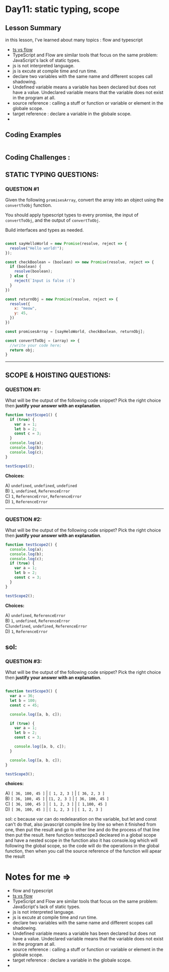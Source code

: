 # Day11: static typing, scope


## Lesson Summary
in this lesson, I've learned about many topics :
flow and typescript
- [ts vs flow](https://cdn-blog.scalablepath.com/uploads/2022/12/flow-vs-typscript-key-features.png)
- TypeScript and Flow are similar tools that focus on the same problem: JavaScript's lack of static types.
- js is not interpreted language.
- js is excute at compile time and run time.
- declare two variables with the same name and different scopes call shadowing.
- Undefined variable means a variable has been declared but does not have a value.
Undeclared variable means that the variable does not exist in the program at all.
- source reference : calling a stuff or function or variable or element in the globale scope.
- target reference : declare a variable in the globale scope.
- 
## Coding Examples
```javascript

```

## Coding Challenges :
## STATIC TYPING QUESTIONS:

### QUESTION #1

Given the following `promisesArray`, convert the array into an object using the
`convertToObj` function.

You should apply typescript types to every promise, the input of `convertToObj`,
and the output of `convertToObj`. 

Build interfaces and types as needed.

```javascript

const sayHelloWorld = new Promise(resolve, reject => {
  resolve("Hello world!");
});

const checkBoolean = (boolean) => new Promise(resolve, reject => {
  if (boolean) {
    resolve(boolean);
  } else {
    reject(`Input is false :(`)
  }
})

const returnObj = new Promise(resolve, reject => {
  resolve({
    x: "meow",
    y: 45,
  })
})

const promisesArray = [sayHeloWorld, checkBoolean, returnObj];

const convertToObj = (array) => {
  //write your code here;
  return obj;
}

```

-------------------------------------------------------------------

## SCOPE & HOISTING QUESTIONS:

### QUESTION #1:

What will be the output of the following code snippet? Pick the right choice
then **justify your answer with an explanation**.

```javascript
function testScope1() {
  if (true) {
    var a = 1;
    let b = 2;
    const c = 3;
  }
  console.log(a);
  console.log(b);
  console.log(c);
}

testScope1();

```
**Choices:**

A) `undefined`, `undefined`, `undefined`   
B) `1`, `undefined`, `ReferenceError`  
C) `1`, `ReferenceError`, `ReferenceError`   
D) `1`, `ReferenceError`

-------------------------------------------------------------------

### QUESTION #2:

What will be the output of the following code snippet? Pick the right choice
then **justify your answer with an explanation**.

```javascript
function testScope2() {
  console.log(a);
  console.log(b);
  console.log(c);
  if (true) {
    var a = 1;
    let b = 2;
    const c = 3;
  }
}

testScope2();

```

**Choices:**

A) `undefined`, `ReferenceError`   
B) `1`, `undefined`, `ReferenceError`   
C)`undefined`, `undefined`,
`ReferenceError`  
D) `1`, `ReferenceError`

sol: 
-------------------------------------------------------------------

### QUESTION #3:

What will be the output of the following code snippet? Pick the right choice
then **justify your answer with an explanation**.

```javascript

function testScope3() {
  var a = 36;
  let b = 100;
  const c = 45;

  console.log([a, b, c]);

  if (true) {
    var a = 1;
    let b = 2;
    const c = 3;

    console.log([a, b, c]);
  }

  console.log([a, b, c]);
}

testScope3();

```

**choices:**

A) `[ 36, 100, 45 ]` | `[ 1, 2, 3 ]` | `[ 36, 2, 3 ]`   
B) `[ 36, 100, 45 ]` | `[1, 2, 3 ]` | `[ 36, 100, 45 ]`   
C) `[ 36, 100, 45 ]` | `[ 1, 2, 3 ]` | `[ 1,100, 45 ]`   
D) `[ 36, 100, 45 ]` | `[ 1, 2, 3 ]` | `[ 1, 2, 3 ]`

sol: c because var can do redelearation on the variable, but let and const can't do that, also javascript compile line by line so when it finished from one, then put the result and go to other line and do the process of that line then put the result. 
here function testscope3 decleared in a global scope and have a nested scope in the function also it has console.log which will following the global scope, so the code will do the operations in the global function, then when you call the source reference of the function will apear the result 




#  Notes for me => 
- flow and typescript
- [ts vs flow](https://cdn-blog.scalablepath.com/uploads/2022/12/flow-vs-typscript-key-features.png)
- TypeScript and Flow are similar tools that focus on the same problem: JavaScript's lack of static types.
- js is not interpreted language.
- js is excute at compile time and run time.
- declare two variables with the same name and different scopes call shadowing.
- Undefined variable means a variable has been declared but does not have a value.
Undeclared variable means that the variable does not exist in the program at all.
- source reference : calling a stuff or function or variable or element in the globale scope.
- target reference : declare a variable in the globale scope.
- 
